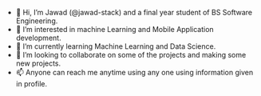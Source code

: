 - 👋 Hi, I’m Jawad (@jawad-stack) and a final year student of BS Software Engineering.
- 👀 I’m interested in machine Learning and Mobile Application development.
- 🌱 I’m currently learning Machine Learning and Data Science.
- 💞️ I’m looking to collaborate on some of the projects and making some new projects.
- 📫 Anyone can reach me anytime using any one using information given in profile.

<!---
jawad-stack/jawad-stack is a ✨ special ✨ repository because its `README.md` (this file) appears on your GitHub profile.
You can click the Preview link to take a look at your changes.
--->
